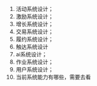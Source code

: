 1. 活动系统设计；
2. 激励系统设计；
3. 增长系统设计；
4. 交易系统设计；
5. 履约系统设计；
6. 触达系统设计
7. ai系统设计；
8. 作业系统设计；
9. 用户系统设计；
10. 当前系统能力有哪些，需要去看